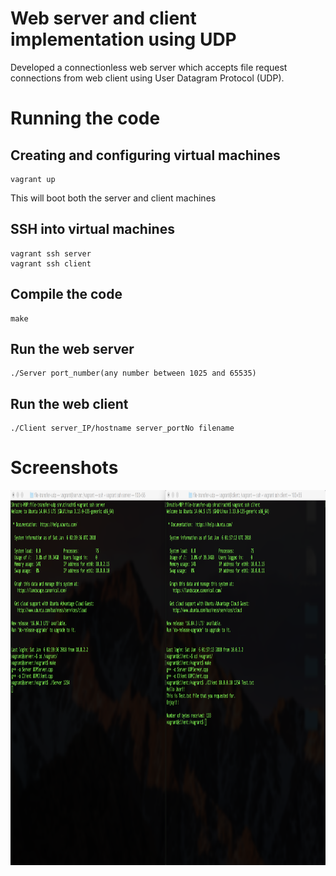 # Web server and client implementation using UDP

Developed a connectionless web server which accepts file request connections from web client using User Datagram Protocol (UDP).

# Running the code

## Creating and configuring virtual machines
	
	vagrant up
   
   This will boot both the server and client machines

## SSH into virtual machines
	
	vagrant ssh server
	vagrant ssh client
   
## Compile the code
	
	make

## Run the web server

	./Server port_number(any number between 1025 and 65535)

## Run the web client
	
	./Client server_IP/hostname server_portNo filename
	
# Screenshots

<img src="https://github.com/rachhshruti/file-transfer-udp/blob/master/images/file-transfer-udp-output.png" width="1000" height="600" align="center"/>
